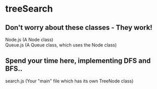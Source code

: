 # treeSearch

## Don't worry about these classes - They work!  
Node.js (A Node class)  
Queue.js (A Queue class, which uses the Node class)  

## Spend your time here, implementing DFS and BFS..  
search.js (Your "main" file which has its own TreeNode class)
